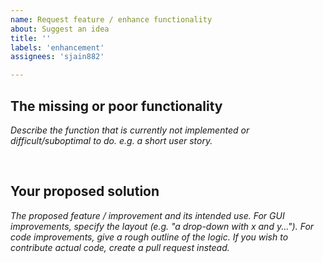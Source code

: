 ```yaml
---
name: Request feature / enhance functionality
about: Suggest an idea
title: ''
labels: 'enhancement'
assignees: 'sjain882'

---
```


## The missing or poor functionality
*Describe the function that is currently not implemented or difficult/suboptimal to do.*
*e.g. a short user story.*

‎

## Your proposed solution
*The proposed feature / improvement and its intended use.*
*For GUI improvements, specify the layout (e.g. "a drop-down with x and y...").*
*For code improvements, give a rough outline of the logic.*
*If you wish to contribute actual code, create a pull request instead.*

‎
